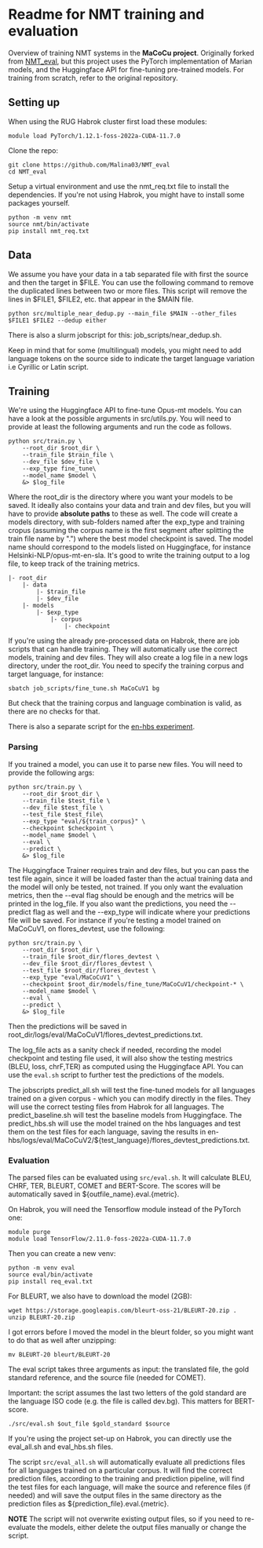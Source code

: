 # Readme for NMT training and evaluation

Overview of training NMT systems in the **MaCoCu project**. Originally forked from [NMT_eval](https://github.com/RikVN/NMT_eval), but this project uses the PyTorch implementation of Marian models, and the Huggingface API for fine-tuning pre-trained models. For training from scratch, refer to the original repository.


## Setting up

When using the RUG Habrok cluster first load these modules:

```
module load PyTorch/1.12.1-foss-2022a-CUDA-11.7.0
```



Clone the repo:

```
git clone https://github.com/Malina03/NMT_eval
cd NMT_eval
```

Setup a virtual environment and use the nmt_req.txt file to install the dependencies. If you're not using Habrok, you might have to install some packages yourself.

```
python -m venv nmt
source nmt/bin/activate
pip install nmt_req.txt
```


## Data

We assume you have your data in a tab separated file with first the source and then the target in $FILE. You can use the following command to remove the duplicated lines between two or more files. This script will remove the lines in $FILE1, $FILE2, etc. that appear in the $MAIN file.   

```
python src/multiple_near_dedup.py --main_file $MAIN --other_files $FILE1 $FILE2 --dedup either 
```

There is also a slurm jobscript for this: job_scripts/near_dedup.sh. 

Keep in mind that for some (multilingual) models, you might need to add language tokens on the source side to indicate the target language variation i.e Cyrillic or Latin script. 
 
## Training

We're using the Huggingface API to fine-tune Opus-mt models. You can have a look at the possible arguments in src/utils.py. You will need to provide at least the following arguments and run the code as follows.

```
python src/train.py \
    --root_dir $root_dir \
    --train_file $train_file \
    --dev_file $dev_file \
    --exp_type fine_tune\
    --model_name $model \
    &> $log_file

```

Where the root_dir is the directory where you want your models to be saved. It ideally also contains your data and train and dev files, but you will have to provide **absolute paths** to these as well. The code will create a models directory, with sub-folders named after the exp_type and training cropus (assuming the corpus name is the first segment after splitting the train file name by ".") where the best model checkpoint is saved. The model name should correspond to the models listed on Huggingface, for instance Helsinki-NLP/opus-mt-en-sla. It's good to write the training output to a log file, to keep track of the training metrics.
```
|- root_dir
    |- data
        |- $train_file
        |- $dev_file
    |- models
        |- $exp_type
            |- corpus
                |- checkpoint

```
If you're using the already pre-processed data on Habrok, there are job scripts that can handle training. They will automatically use the correct models, training and dev files. They will also create a log file in a new logs directory, under the root_dir. You need to specify the training corpus and target language, for instance:

```
sbatch job_scripts/fine_tune.sh MaCoCuV1 bg
```
But check that the training corpus and language combination is valid, as there are no checks for that. 

There is also a separate script for the [en-hbs experiment](job_scripts/fine_tune_en-hbs.sh).


### Parsing

If you trained a model, you can use it to parse new files. You will need to provide the following args:

```
python src/train.py \
    --root_dir $root_dir \
    --train_file $test_file \
    --dev_file $test_file \
    --test_file $test_file\
    --exp_type "eval/${train_corpus}" \
    --checkpoint $checkpoint \
    --model_name $model \
    --eval \
    --predict \
    &> $log_file 
```

The Huggingface Trainer requires train and dev files, but you can pass the test file again, since it will be loaded faster than the actual training data and the model will only be tested, not trained. If you only want the evaluation metrics, then the --eval flag should be enough and the metrics will be printed in the log_file. If you also want the predictions, you need the --predict flag as well and the --exp_type will indicate where your predictions file will be saved. For instance if you're testing a model trained on MaCoCuV1, on flores_devtest, use the following:

```
python src/train.py \
    --root_dir $root_dir \
    --train_file $root_dir/flores_devtest \
    --dev_file $root_dir/flores_devtest \
    --test_file $root_dir/flores_devtest \
    --exp_type "eval/MaCoCuV1" \
    --checkpoint $root_dir/models/fine_tune/MaCoCuV1/checkpoint-* \
    --model_name $model \
    --eval \
    --predict \
    &> $log_file 
```

Then the predictions will be saved in root_dir/logs/eval/MaCoCuV1/flores_devtest_predictions.txt. 

The log_file acts as a sanity check if needed, recording the model checkpoint and testing file used, it will also show the testing mestrics (BLEU, loss, chrF,TER) as computed using the Huggingface API. You can use the ``eval.sh`` script to further test the predictions of the models.

The jobscripts predict_all.sh will test the fine-tuned models for all languages trained on a given corpus - which you can modify directly in the files. They will use the correct testing files from Habrok for all languages. The predict_baseline.sh will test the baseline models from Huggingface. The predict_hbs.sh will use the model trained on the hbs languages and test them on the test files for each language, saving the results in en-hbs/logs/eval/MaCoCuV2/${test_language}/flores_devtest_predictions.txt.

### Evaluation

The parsed files can be evaluated using ``src/eval.sh``. It will calculate BLEU, CHRF, TER, BLEURT, COMET and BERT-Score. The scores will be automatically saved in ${outfile_name}.eval.{metric}.

On Habrok, you will need the Tensorflow module instead of the PyTorch one:

```
module purge
module load TensorFlow/2.11.0-foss-2022a-CUDA-11.7.0
```

Then you can create a new venv:

```
python -m venv eval
source eval/bin/activate
pip install req_eval.txt
```


For BLEURT, we also have to download the model (2GB):

```
wget https://storage.googleapis.com/bleurt-oss-21/BLEURT-20.zip .
unzip BLEURT-20.zip
```
I got errors before I moved the model in the bleurt folder, so you might want to do that as well after unzipping:

```
mv BLEURT-20 bleurt/BLEURT-20
```


The eval script takes three arguments as input: the translated file, the gold standard reference, and the source file (needed for COMET).

Important: the script assumes the last two letters of the gold standard are the language ISO code (e.g. the file is called dev.bg). This matters for BERT-score.

```
./src/eval.sh $out_file $gold_standard $source
```

If you're using the project set-up on Habrok, you can directly use the eval_all.sh and eval_hbs.sh files.  

The script ``src/eval_all.sh`` will automatically evaluate all predictions files for all languages trained on a particular corpus. It will find the correct prediction files, according to the training and prediction pipeline, will find the test files for each language, will make the source and reference files (if needed) and will save the output files in the same directory as the prediction files as ${prediction_file}.eval.{metric}. 

**NOTE** The script will not overwrite existing output files, so if you need to re-evaluate the models, either delete the output files manually or change the script.
